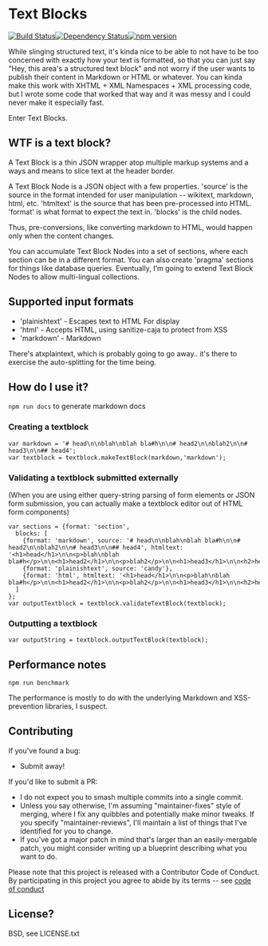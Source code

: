 # Text Blocks

[![Build Status](https://travis-ci.org/rm3web/textblocks.svg?branch=master)](https://travis-ci.org/rm3web/textblocks)[![Dependency Status](https://david-dm.org/rm3web/textblocks.svg)](https://david-dm.org/rm3web/textblocks)[![npm version](https://badge.fury.io/js/textblocks.svg)](https://www.npmjs.com/package/textblocks)

While slinging structured text, it's kinda nice to be able to not have to be too concerned with exactly how your text is formatted, so that you can just say "Hey, this area's a structured text block" and not worry if the user wants to publish their content in Markdown or HTML or whatever.  You can kinda make this work with XHTML + XML Namespaces + XML processing code, but I wrote some code that worked that way and it was messy and I could never make it especially fast.

Enter Text Blocks.

## WTF is a text block?

A Text Block is a thin JSON wrapper atop multiple markup systems and a ways and means to slice text at the header border.

A Text Block Node is a JSON object with a few properties.  'source' is the source in the format intended for user manipulation -- wikitext, markdown, html, etc. 'htmltext' is the source that has been pre-processed into HTML. 'format' is what format to expect the text in.  'blocks' is the child nodes.

Thus, pre-conversions, like converting markdown to HTML, would happen only when the content changes.

You can accumulate Text Block Nodes into a set of sections, where each section can be in a different format.  You can also create 'pragma' sections for things like database queries.  Eventually, I'm going to extend Text Block Nodes to allow multi-lingual collections.

## Supported input formats

 * 'plainishtext' - Escapes text to HTML For display
 * 'html' - Accepts HTML, using sanitize-caja to protect from XSS
 * 'markdown' - Markdown

There's atxplaintext, which is probably going to go away.. it's there to exercise the auto-splitting for the time being.

## How do I use it?

`npm run docs` to generate markdown docs

### Creating a textblock 

```node
var markdown = '# head\n\nblah\nblah bla#h\n\n# head2\n\nblah2\n\n# head3\n\n## head4';
var textblock = textblock.makeTextBlock(markdown,'markdown');
```

### Validating a textblock submitted externally

(When you are using either query-string parsing of form elements or JSON form submission, you can actually make a textblock editor out of HTML form components)

```node
var sections = {format: 'section', 
  blocks: [
    {format: 'markdown', source: '# head\n\nblah\nblah bla#h\n\n# head2\n\nblah2\n\n# head3\n\n## head4', htmltext: '<h1>head</h1>\n\n<p>blah\nblah bla#h</p>\n\n<h1>head2</h1>\n\n<p>blah2</p>\n\n<h1>head3</h1>\n\n<h2>head4</h2>'},
    {format: 'plainishtext', source: 'candy'},
    {format: 'html', htmltext: '<h1>head</h1>\n\n<p>blah\nblah bla#h</p>\n\n<h1>head2</h1>\n\n<p>blah2</p>\n\n<h1>head3</h1>\n\n<h2>head4</h2>'},
  ]
};
var outputTextblock = textblock.validateTextBlock(textblock);
```

### Outputting a textblock

```node
var outputString = textblock.outputTextBlock(textblock);
```

## Performance notes

`npm run benchmark`

The performance is mostly to do with the underlying Markdown and XSS-prevention libraries, I suspect.

## Contributing

If you've found a bug:
 * Submit away!

If you'd like to submit a PR:
 * I do not expect you to smash multiple commits into a single commit.
 * Unless you say otherwise, I'm assuming "maintainer-fixes" style of merging, where I fix any quibbles and potentially make minor tweaks.  If you specify "maintainer-reviews", I'll maintain a list of things that I've identified for you to change.
 * If you've got a major patch in mind that's larger than an easily-mergable patch, you might consider writing up a blueprint describing what you want to do.

Please note that this project is released with a Contributor Code of Conduct. By participating in this project you agree to abide by its terms -- see [code of conduct](code_of_conduct.md)

## License?

BSD, see LICENSE.txt
